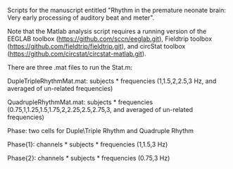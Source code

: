 Scripts for the manuscript entitled "Rhythm in the premature neonate brain: Very early processing of auditory beat and meter". 

Note that the Matlab analysis script requires a running version of the EEGLAB toolbox (https://github.com/sccn/eeglab.git), Fieldtrip toolbox (https://github.com/fieldtrip/fieldtrip.git), and circStat toolbox (https://github.com/circstat/circstat-matlab.git).

There are three .mat files to run the Stat.m: 

DupleTripleRhythmMat.mat: subjects * frequencies (1,1.5,2,2.5,3 Hz, and averaged of un-related frequencies)

QuadrupleRhythmMat.mat: subjects * frequencies (0.75,1,1.25,1.5,1.75,2,2.25,2.5,2.75,3, and averaged of un-related frequencies)

Phase: two cells for Duple\Triple Rhythm and Quadruple Rhythm

Phase{1}: channels * subjects * frequencies (1,1.5,3 Hz)

Phase{2}: channels * subjects * frequencies (0.75,3 Hz)
